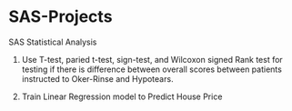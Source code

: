 # SAS-Projects
SAS Statistical Analysis
1. Use T-test, paried t-test, sign-test, and Wilcoxon signed Rank test for testing if there is difference between overall scores between patients instructed to Oker-Rinse and Hypotears.

2. Train Linear Regression model to Predict House Price 
